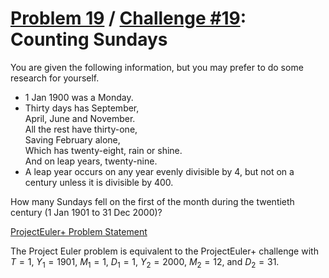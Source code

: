 [Problem 19](https://projecteuler.net/problem=19) /
[Challenge #19](https://www.hackerrank.com/contests/projecteuler/challenges/euler019/problem):
Counting Sundays
================

You are given the following information, but you may prefer to do some research
for yourself.

- 1 Jan 1900 was a Monday.
- Thirty days has September,  
  April, June and November.  
  All the rest have thirty-one,  
  Saving February alone,  
  Which has twenty-eight, rain or shine.  
  And on leap years, twenty-nine.
- A leap year occurs on any year evenly divisible by 4, but not on a century
  unless it is divisible by 400.

How many Sundays fell on the first of the month during the twentieth century
(1 Jan 1901 to 31 Dec 2000)?

[ProjectEuler+ Problem Statement](ProjectEuler%2B%20Challenge%20%2319%20Problem%20Statement.pdf)

The Project Euler problem is equivalent to the ProjectEuler+ challenge with
$T = 1$, $Y_{1} = 1901$, $M_{1} = 1$, $D_{1} = 1$, $Y_{2} = 2000$,
$M_{2} = 12$, and $D_{2} = 31$.
